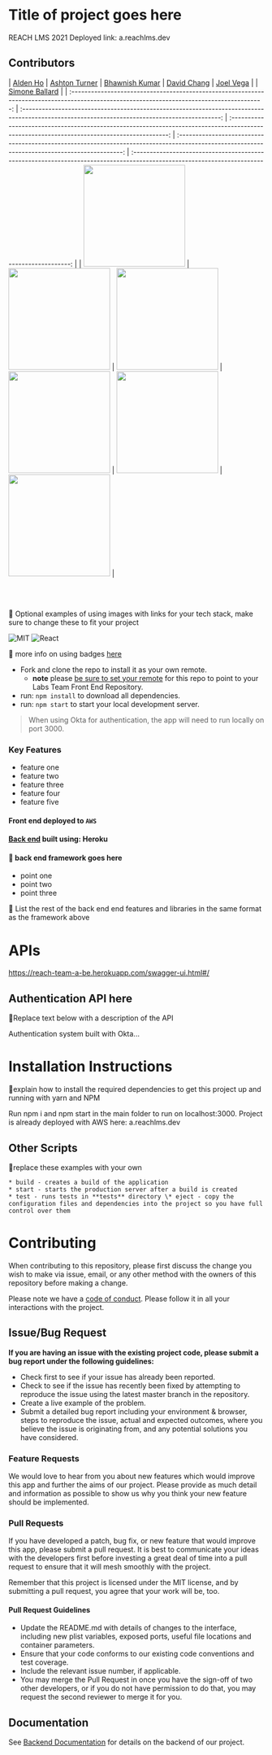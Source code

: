 # Title of project goes here

REACH LMS 2021
Deployed link: a.reachlms.dev

## Contributors


|                                                      [Alden Ho](https://github.com/aldenho52)                                                       |                                                       [Ashton Turner](https://github.com/ashtoturn)                                                        |                                                      [Bhawnish Kumar](https://github.com/mrbhawnish)                                                       |                                                       [David Chang](https://github.com/dav1dchang)                                                        |                                                      [Joel Vega](https://github.com/JoelVega97)                                                       |
|                                                      [Simone Ballard](https://github.com/simonesquad)                                                       |
|  :-----------------------------------------------------------------------------------------------------------------------------------------: | :-------------------------------------------------------------------------------------------------------------------------------------------: | :-----------------------------------------------------------------------------------------------------------------------------------------: | :-------------------------------------------------------------------------------------------------------------------------------------------: | :-----------------------------------------------------------------------------------------------------------------------------------------: |
| [<img src="https://avatars.githubusercontent.com/u/69052933?s=460&u=a59bb1fd41bac4f91b8460f06ec34592fece103e&v=4" width = "200" />](https://github.com/aldenho52) | [<img src="https://avatars.githubusercontent.com/u/47793349?s=400&u=42e3944e42e56779451351208ff7eb4fffb27ba7&v=4" width = "200" />](https://github.com/ashtoturn) | [<img src="https://avatars.githubusercontent.com/u/55416868?s=400&u=a8a7d1cc124b68e9c38dd4b9bc39cc42e31a9572&v=4" width = "200" />](https://github.com/mrbhawnish) | [<img src="https://avatars.githubusercontent.com/u/70392706?s=400&u=2e5a31261597a86c31eba71d4546912a16e236f3&v=4" width = "200" />](https://github.com/dav1dchang) | [<img src="https://avatars.githubusercontent.com/u/67379632?s=400&u=3f34b76d111fb330e93fbb0133cb200addc326cf&v=4" width = "200" />](https://github.com/JoelVega97) | [<img src="https://avatars.githubusercontent.com/u/50623822?s=400&u=ba6af6a7e826fa735e142f23a76c947ffed3e55f&v=4" width = "200" />](https://github.com/simonesquad) |
<!-- |                                [<img src="https://github.com/favicon.ico" width="15"> ](https://github.com/)                                |                            [<img src="https://github.com/favicon.ico" width="15"> ](https://github.com/honda0306)                             |                          [<img src="https://github.com/favicon.ico" width="15"> ](https://github.com/Mister-Corn)                           |                          [<img src="https://github.com/favicon.ico" width="15"> ](https://github.com/NandoTheessen)                           |                           [<img src="https://github.com/favicon.ico" width="15"> ](https://github.com/wvandolah)                            |
|                [ <img src="https://static.licdn.com/sc/h/al2o9zrvru7aqj8e1x2rzsrca" width="15"> ](https://www.linkedin.com/)                |                 [ <img src="https://static.licdn.com/sc/h/al2o9zrvru7aqj8e1x2rzsrca" width="15"> ](https://www.linkedin.com/)                 |                [ <img src="https://static.licdn.com/sc/h/al2o9zrvru7aqj8e1x2rzsrca" width="15"> ](https://www.linkedin.com/)                |                 [ <img src="https://static.licdn.com/sc/h/al2o9zrvru7aqj8e1x2rzsrca" width="15"> ](https://www.linkedin.com/)                 |                [ <img src="https://static.licdn.com/sc/h/al2o9zrvru7aqj8e1x2rzsrca" width="15"> ](https://www.linkedin.com/)                | -->

<br>
<br>

🚫 Optional examples of using images with links for your tech stack, make sure to change these to fit your project

![MIT](https://img.shields.io/packagist/l/doctrine/orm.svg)
![React](https://img.shields.io/badge/react-v16.7.0--alpha.2-blue.svg)

🚫 more info on using badges [here](https://github.com/badges/shields)

- Fork and clone the repo to install it as your own remote.
  - **note** please [be sure to set your remote](https://help.github.jp/enterprise/2.11/user/articles/changing-a-remote-s-url/) for this repo to point to your Labs Team Front End Repository.
- run: `npm install` to download all dependencies.
- run: `npm start` to start your local development server.

> When using Okta for authentication, the app will need to run locally on port 3000.

### Key Features

- feature one
- feature two
- feature three
- feature four
- feature five

#### Front end deployed to `AWS`

#### [Back end](https://reach-team-a-be.herokuapp.com) built using: Heroku

#### 🚫 back end framework goes here

- point one
- point two
- point three

🚫 List the rest of the back end end features and libraries in the same format as the framework above

# APIs

https://reach-team-a-be.herokuapp.com/swagger-ui.html#/  

## Authentication API here

🚫Replace text below with a description of the API

Authentication system built with Okta...

# Installation Instructions

🚫explain how to install the required dependencies to get this project up and running with yarn and NPM

Run npm i and npm start in the main folder to run on localhost:3000. Project is already deployed with AWS here: a.reachlms.dev 

## Other Scripts

🚫replace these examples with your own

    * build - creates a build of the application
    * start - starts the production server after a build is created
    * test - runs tests in **tests** directory \* eject - copy the configuration files and dependencies into the project so you have full control over them

# Contributing

When contributing to this repository, please first discuss the change you wish to make via issue, email, or any other method with the owners of this repository before making a change.

Please note we have a [code of conduct](./CODE_OF_CONDUCT.md). Please follow it in all your interactions with the project.

## Issue/Bug Request

**If you are having an issue with the existing project code, please submit a bug report under the following guidelines:**

- Check first to see if your issue has already been reported.
- Check to see if the issue has recently been fixed by attempting to reproduce the issue using the latest master branch in the repository.
- Create a live example of the problem.
- Submit a detailed bug report including your environment & browser, steps to reproduce the issue, actual and expected outcomes, where you believe the issue is originating from, and any potential solutions you have considered.

### Feature Requests

We would love to hear from you about new features which would improve this app and further the aims of our project. Please provide as much detail and information as possible to show us why you think your new feature should be implemented.

### Pull Requests

If you have developed a patch, bug fix, or new feature that would improve this app, please submit a pull request. It is best to communicate your ideas with the developers first before investing a great deal of time into a pull request to ensure that it will mesh smoothly with the project.

Remember that this project is licensed under the MIT license, and by submitting a pull request, you agree that your work will be, too.

#### Pull Request Guidelines

- Update the README.md with details of changes to the interface, including new plist variables, exposed ports, useful file locations and container parameters.
- Ensure that your code conforms to our existing code conventions and test coverage.
- Include the relevant issue number, if applicable.
- You may merge the Pull Request in once you have the sign-off of two other developers, or if you do not have permission to do that, you may request the second reviewer to merge it for you.

## Documentation

See [Backend Documentation](https://reach-team-a-be.herokuapp.com/v2/api-docs) for details on the backend of our project.
